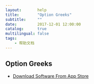```yaml
---
layout:       help
title:        "Option Greeks"
subtitle:     ""
date:         2017-12-01 12:00:00
catalog:      true
multilingual: false
tags:
    - 帮助文档
---
```



## Option Greeks




-  [Download Software From App Store][1]

[1]: http://itunes.apple.com/us/app/id1228960496